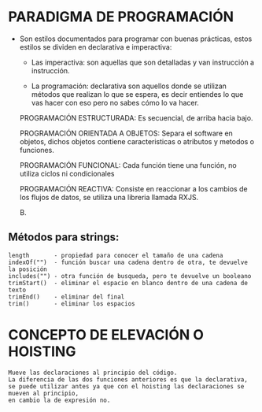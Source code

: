 


# PARADIGMA DE PROGRAMACIÓN

- Son estilos documentados para programar con buenas prácticas,
  estos estilos se dividen en declarativa e imperactiva:

    - Las imperactiva: son aquellas que son detalladas y van instrucción a instrucción.

    - La programación: declarativa son aquellos donde se utilizan métodos que realizan lo que se espera,
    es decir entiendes lo que vas hacer con eso pero no sabes cómo lo va hacer.

    PROGRAMACIÓN ESTRUCTURADA: Es secuencial, de arriba hacia bajo.

    PROGRAMACIÓN ORIENTADA A OBJETOS: Separa el software en objetos, dichos objetos contiene caracteristicas o atributos y metodos o funciones.

    PROGRAMACIÓN FUNCIONAL: Cada función tiene una función, no utiliza ciclos ni condicionales 

    PROGRAMACIÓN REACTIVA: Consiste en reaccionar a los cambios de los flujos de datos, se utiliza una libreria llamada RXJS.

    B.

## Métodos para strings:

    length       - propiedad para conocer el tamaño de una cadena
    indexOf("")  - función buscar una cadena dentro de otra, te devuelve la posición
    includes("") - otra función de busqueda, pero te devuelve un booleano
    trimStart()  - eliminar el espacio en blanco dentro de una cadena de texto
    trimEnd()    - eliminar del final
    trim()       - eliminar los espacios

# CONCEPTO DE ELEVACIÓN O HOISTING

    Mueve las declaraciones al principio del código.
    La diferencia de las dos funciones anteriores es que la declarativa,
    se puede utilizar antes ya que con el hoisting las declaraciones se mueven al principio,
    en cambio la de expresión no.